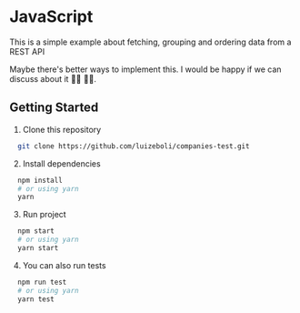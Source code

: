 # JavaScript

This is a simple example about fetching, grouping and ordering data from a REST API

Maybe there's better ways to implement this. I would be happy if we can discuss about it 🤜🏻 🤛🏻.

## Getting Started

1. Clone this repository
```sh
  git clone https://github.com/luizeboli/companies-test.git
```

2. Install dependencies
```sh
  npm install
  # or using yarn
  yarn
```

3. Run project
```sh
  npm start
  # or using yarn
  yarn start
```

4. You can also run tests
```sh
  npm run test
  # or using yarn
  yarn test
```
